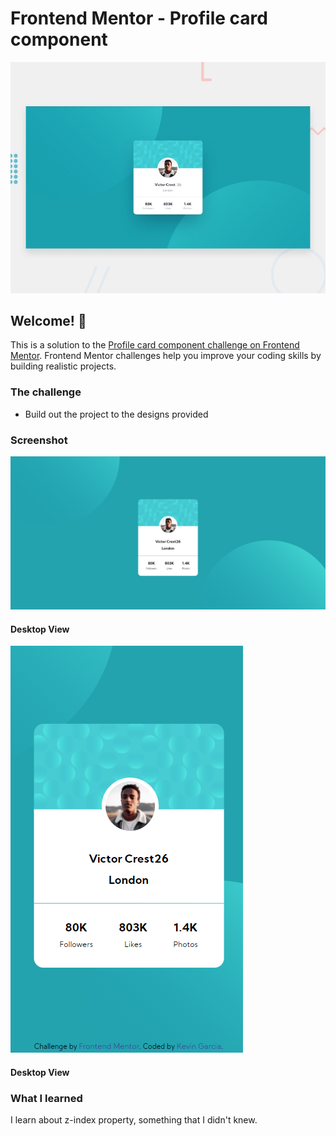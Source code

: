 # Frontend Mentor - Profile card component

![Design preview for the Profile card component coding challenge](./design/desktop-preview.jpg)

## Welcome! 👋

This is a solution to the [Profile card component challenge on Frontend Mentor](https://www.frontendmentor.io/challenges/profile-card-component-cfArpWshJ). Frontend Mentor challenges help you improve your coding skills by building realistic projects. 

### The challenge

- Build out the project to the designs provided

### Screenshot

![](./screenshots/desktop-ss.PNG)

#### Desktop View

![](./screenshots/mobile-ss.PNG)

#### Desktop View

### What I learned
I learn about z-index property, something that I didn't knew.